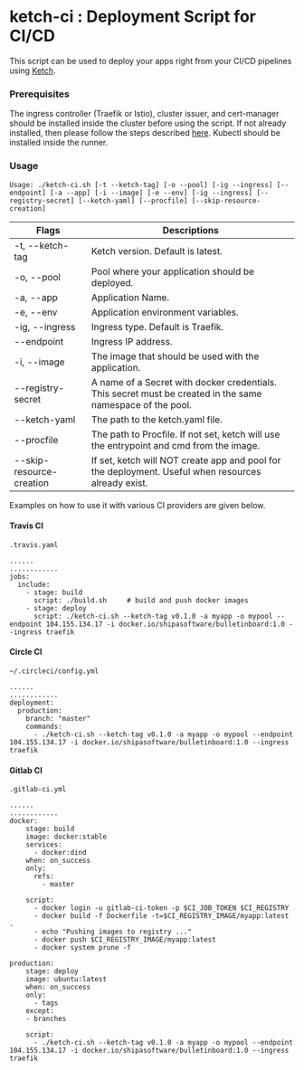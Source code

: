 # ketch-ci : Deployment Script for CI/CD

This script can be used to deploy your apps right from your CI/CD pipelines using [Ketch](theketch.io). 

### Prerequisites

The ingress controller (Traefik or Istio), cluster issuer, and cert-manager should be installed inside the cluster before using the script. If not already installed, then please follow the steps described [here](https://learn.theketch.io/docs/getting-started). Kubectl should be installed inside the runner.

### Usage

```
Usage: ./ketch-ci.sh [-t --ketch-tag] [-o --pool] [-ig --ingress] [--endpoint] [-a --app] [-i --image] [-e --env] [-ig --ingress] [--registry-secret] [--ketch-yaml] [--procfile] [--skip-resource-creation]
```

| Flags | Descriptions |
| ------ | ------ |
|  -t, --ketch-tag  | Ketch version. Default is latest. |
|  -o, --pool        |     Pool where your application should be deployed.|
|  -a, --app         |     Application Name.|
| -e, --env          |     Application environment variables.|
| -ig, --ingress   |     Ingress type. Default is Traefik. |
| --endpoint       |      Ingress IP address.|
|  -i, --image      |     The image that should be used with the application.|
|  --registry-secret  |    A name of a Secret with docker credentials. This secret must be created in the same namespace of the pool.|
|  --ketch-yaml        |   The path to the ketch.yaml file.|
|  --procfile          |   The path to Procfile. If not set, ketch will use the entrypoint and cmd from the image.
|  --skip-resource-creation       | If set, ketch will NOT create app and pool for the deployment. Useful when resources already exist. |


Examples on how to use it with various CI providers are given below.

#### Travis CI

`.travis.yaml`

```
......
............
jobs:
  include:
    - stage: build
      script: ./build.sh     # build and push docker images
    - stage: deploy
      script: ./ketch-ci.sh --ketch-tag v0.1.0 -a myapp -o mypool --endpoint 104.155.134.17 -i docker.io/shipasoftware/bulletinboard:1.0 --ingress traefik
```

#### Circle CI

`~/.circleci/config.yml`

```
......
............
deployment:
  production:
    branch: "master"
    commands:
      - ./ketch-ci.sh --ketch-tag v0.1.0 -a myapp -o mypool --endpoint 104.155.134.17 -i docker.io/shipasoftware/bulletinboard:1.0 --ingress traefik
```

#### Gitlab CI

`.gitlab-ci.yml`
```
......
............
docker:
    stage: build
    image: docker:stable
    services:
      - docker:dind
    when: on_success
    only:
      refs:
        - master

    script:
      - docker login -u gitlab-ci-token -p $CI_JOB_TOKEN $CI_REGISTRY
      - docker build -f Dockerfile -t=$CI_REGISTRY_IMAGE/myapp:latest .
      - echo "Pushing images to registry ..."
      - docker push $CI_REGISTRY_IMAGE/myapp:latest
      - docker system prune -f

production:
    stage: deploy   
    image: ubuntu:latest
    when: on_success
    only:
      - tags
    except:
    - branches

    script:
      - ./ketch-ci.sh --ketch-tag v0.1.0 -a myapp -o mypool --endpoint 104.155.134.17 -i docker.io/shipasoftware/bulletinboard:1.0 --ingress traefik
```
